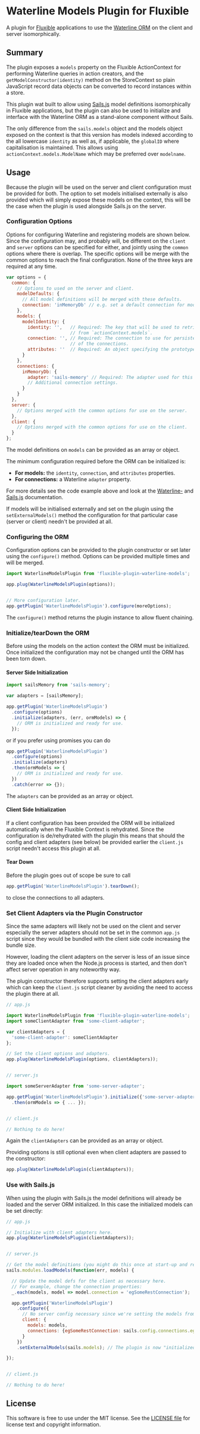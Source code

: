 # Waterline Models Plugin for Fluxible

A plugin for [Fluxible](http://fluxible.io) applications to use the 
[Waterline ORM](https://github.com/balderdashy/waterline) on the client and server isomorphically.

## Summary

The plugin exposes a `models` property on the Fluxible ActionContext for performing Waterline queries in
action creators, and the `getModelConstructor(identity)` method on the StoreContext so plain JavaScript 
record data objects can be converted to record instances within a store.

This plugin wat built to allow using [Sails.js](http://sailsjs.org) model definitions isomorphically 
in Fluxible applications, but the plugin can also be used to initialize and interface with the Waterline 
ORM as a stand-alone component without Sails.

The only difference from the `sails.models` object and the models object exposed on the context
is that this version has models indexed according to the all lowercase `identity` as well as, if
applicable, the `globalID` where capitalisation is maintained. This allows using 
`actionContext.models.ModelName` which may be preferred over `modelname`.

## Usage

Because the plugin will be used on the server and client configuration must be provided for both.
The option to set models initialised externally is also provided which will simply expose these models 
on the context, this will be the case when the plugin is used alongside Sails.js on the server.

### Configuration Options

Options for configuring Waterline and registering models are shown below. Since the configuration may,
and probably will, be different on the `client` and `server` options can be specified for either, and
jointly using the `common` options where there is overlap. The specific options will be merge with the
common options to reach the final configuration. None of the three keys are required at any time.

```javascript
var options = {
  common: {
    // Options to used on the server and client.
    modelDefaults: {
      // All model definitions will be merged with these defaults.
      connection: 'inMemoryDb' // e.g. set a default connection for models, then override below
    },
    models: {
      modelIdentity: {
        identity: '',   // Required: The key that will be used to retrieve the model 
                        // from `actionContext.models`.
        connection: '', // Required: The connection to use for persistence; must match one 
                        // of the connections.
        attributes: ''  // Required: An object specifying the prototype properties and methods.
      }
    },
    connections: {
      inMemoryDb: {
        adapter: 'sails-memory' // Required: The adapter used for this connection.
        // Additional connection settings.
      }
    }
  },
  server: {
    // Options merged with the common options for use on the server.
  },
  client: {
    // Options merged with the common options for use on the client.
  }
};
```

The model definitions on `models` can be provided as an array or object.

The minimum configuration required before the ORM can be initialized is:

 * **For models:** the `identity`, `connection`, and `attributes` properties.
 * **For connections:** a Waterline `adapter` property.

For more details see the code example above and look at the 
[Waterline-](https://github.com/balderdashy/waterline) and 
[Sails.js](http://sailsjs.org/#!/documentation/concepts/ORM) documentation.

If models will be initialised externally and set on the plugin using the `setExternalModels()` method
the configuration for that particular case (server or client) needn't be provided at all.


### Configuring the ORM

Configuration options can be provided to the plugin constructor or set later using the `configure()` 
method. Options can be provided multiple times and will be merged.

```javascript
import WaterlineModelsPlugin from 'fluxible-plugin-waterline-models';

app.plug(WaterlineModelsPlugin(options));


// More configuration later.
app.getPlugin('WaterlineModelsPlugin').configure(moreOptions);
```

The `configure()` method returns the plugin instance to allow fluent chaining.


### Initialize/tearDown the ORM

Before using the models on the action context the ORM must be initialized. Once initialized the 
configuration may not be changed until the ORM has been torn down.

#### Server Side Initialization

```javascript
import sailsMemory from 'sails-memory';

var adapters = [sailsMemory];

app.getPlugin('WaterlineModelsPlugin')
  .configure(options)
  .initialize(adapters, (err, ormModels) => {
    // ORM is initialized and ready for use.
  });
```

or if you prefer using promises you can do

```javascript
app.getPlugin('WaterlineModelsPlugin')
  .configure(options)
  .initialize(adapters)
  .then(ormModels => {
    // ORM is initialized and ready for use.
  })
  .catch(error => {});
```

The `adapters` can be provided as an array or object.

#### Client Side Initialization

If a client configuration has been provided the ORM will be initialized automatically when the 
Fluxible Context is rehydrated. Since the configuration is de/rehydrated with the plugin this
means that should the config and client adapters (see below) be provided earlier the `client.js` 
script needn't access this plugin at all.


#### Tear Down

Before the plugin goes out of scope be sure to call

```javascript
app.getPlugin('WaterlineModelsPlugin').tearDown();
```

to close the connections to all adapters.


### Set Client Adapters via the Plugin Constructor

Since the same adapters will likely not be used on the client and server especially the server adapters 
should not be set in the common `app.js` script since they would be bundled with the client side code 
increasing the bundle size. 

However, loading the client adapters on the server is less of an issue since they are loaded once when
the Node.js process is started, and then don't affect server operation in any noteworthy way. 
 
The plugin constructor therefore supports setting the client adapters early which can keep the `client.js`
script cleaner by avoiding the need to access the plugin there at all.

```javascript
// app.js

import WaterlineModelsPlugin from 'fluxible-plugin-waterline-models';
import someClientAdapter from 'some-client-adapter';

var clientAdapters = {
  'some-client-adapter': someClientAdapter
};

// Set the client options and adapters.
app.plug(WaterlineModelsPlugin(options, clientAdapters));


// server.js

import someServerAdapter from 'some-server-adapter';

app.getPlugin('WaterlineModelsPlugin').initialize({'some-server-adapter': someServerAdapter})
  .then(ormModels => { ... });


// client.js

// Nothing to do here!
```

Again the `clientAdapters` can be provided as an array or object.

Providing options is still optional even when client adapters are passed to the constructor:

```javascript
app.plug(WaterlineModelsPlugin(clientAdapters));
```


### Use with Sails.js

When using the plugin with Sails.js the model definitions will already be loaded and the server ORM 
initialized. In this case the initialized models can be set directly:

```javascript
// app.js

// Initialize with client adapters here.
app.plug(WaterlineModelsPlugin(clientAdapters));


// server.js

// Get the model definitions (you might do this once at start-up and reuse this)
sails.modules.loadModels(function(err, models) {

  // Update the model defs for the client as necessary here.
  // For example, change the connection properties:
  _.each(models, model => model.connection = 'egSomeRestConnection');

  app.getPlugin('WaterlineModelsPlugin')
    .configure({
      // No server config necessary since we're setting the models from sails
      client: {
        models: models,
        connections: {egSomeRestConnection: sails.config.connections.egSomeRestConnection}
      }
    })
    .setExternalModels(sails.models); // The plugin is now "initialized".

});


// client.js

// Nothing to do here!
```


## License

This software is free to use under the MIT license.
See the [LICENSE file](/LICENSE.md) for license text and copyright information.
